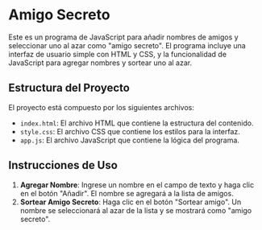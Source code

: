 # Amigo Secreto

Este es un programa de JavaScript para añadir nombres de amigos y seleccionar uno al azar como "amigo secreto". El programa incluye una interfaz de usuario simple con HTML y CSS, y la funcionalidad de JavaScript para agregar nombres y sortear uno al azar.

## Estructura del Proyecto

El proyecto está compuesto por los siguientes archivos:

- `index.html`: El archivo HTML que contiene la estructura del contenido.
- `style.css`: El archivo CSS que contiene los estilos para la interfaz.
- `app.js`: El archivo JavaScript que contiene la lógica del programa.

## Instrucciones de Uso

1. **Agregar Nombre**: Ingrese un nombre en el campo de texto y haga clic en el botón "Añadir". El nombre se agregará a la lista de amigos.
2. **Sortear Amigo Secreto**: Haga clic en el botón "Sortear amigo". Un nombre se seleccionará al azar de la lista y se mostrará como "amigo secreto".
